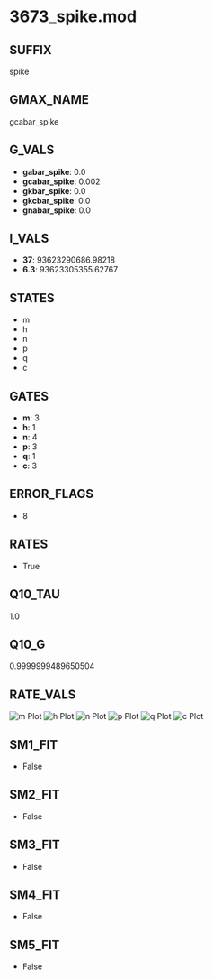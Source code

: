 # 3673_spike.mod

## SUFFIX

spike

## GMAX_NAME

gcabar_spike

## G_VALS

- **gabar_spike**: 0.0
- **gcabar_spike**: 0.002
- **gkbar_spike**: 0.0
- **gkcbar_spike**: 0.0
- **gnabar_spike**: 0.0

## I_VALS

- **37**: 93623290686.98218
- **6.3**: 93623305355.62767

## STATES

- m
- h
- n
- p
- q
- c

## GATES

- **m**: 3
- **h**: 1
- **n**: 4
- **p**: 3
- **q**: 1
- **c**: 3

## ERROR_FLAGS

- 8

## RATES

- True

## Q10_TAU

1.0

## Q10_G

0.9999999489650504

## RATE_VALS

![m Plot](/Users/pbozelos/Dropbox/icg-Chai-Panos/supermodels/output_markdown_files/Ca/3673_spike.mod/images/m.png)
![h Plot](/Users/pbozelos/Dropbox/icg-Chai-Panos/supermodels/output_markdown_files/Ca/3673_spike.mod/images/h.png)
![n Plot](/Users/pbozelos/Dropbox/icg-Chai-Panos/supermodels/output_markdown_files/Ca/3673_spike.mod/images/n.png)
![p Plot](/Users/pbozelos/Dropbox/icg-Chai-Panos/supermodels/output_markdown_files/Ca/3673_spike.mod/images/p.png)
![q Plot](/Users/pbozelos/Dropbox/icg-Chai-Panos/supermodels/output_markdown_files/Ca/3673_spike.mod/images/q.png)
![c Plot](/Users/pbozelos/Dropbox/icg-Chai-Panos/supermodels/output_markdown_files/Ca/3673_spike.mod/images/c.png)

## SM1_FIT

- False

## SM2_FIT

- False

## SM3_FIT

- False

## SM4_FIT

- False

## SM5_FIT

- False

